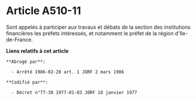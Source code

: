 # Article A510-11

Sont appelés à participer aux travaux et débats de la section des institutions financières les préfets intéressés, et
notamment le préfet de la région d'Ile-de-France.

**Liens relatifs à cet article**

	**Abrogé par**:

	  - Arrêté 1986-02-28 art. 1 JORF 2 mars 1986

	**Codifié par**:

	  - Décret n°77-38 1977-01-03 JORF 18 janvier 1977
